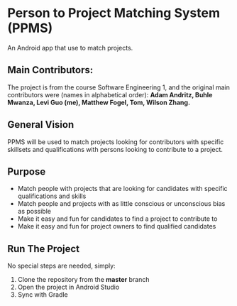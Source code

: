 # Person to Project Matching System (PPMS)
An Android app that use to match projects.

## Main Contributors:
The project is from the course Software Engineering 1, and the original main contributors were (names in alphabetical order):
**Adam Andritz, Buhle Mwanza, Levi Guo (me), Matthew Fogel, Tom, Wilson Zhang.**

## General Vision
PPMS will be used to match projects looking for contributors with specific skillsets and qualifications with persons looking to contribute to a project. 

## Purpose
* Match people with projects that are looking for candidates with specific qualifications and skills
* Match people and projects with as little conscious or unconscious bias as possible
* Make it easy and fun for candidates to find a project to contribute to
* Make it easy and fun for project owners to find qualified candidates

## Run The Project
No special steps are needed, simply:
1. Clone the repository from the **master** branch  
2. Open the project in Android Studio
3. Sync with Gradle

